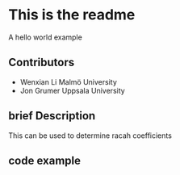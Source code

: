 # This is the readme
A hello world example

## Contributors
- Wenxian Li Malmö University
- Jon Grumer Uppsala University

## brief Description
 This can be used to determine racah coefficients
 
## code example
